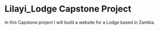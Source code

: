 # Lilayi_Lodge Capstone Project
In this Capstone project I will build a website for a Lodge based in Zambia. 
